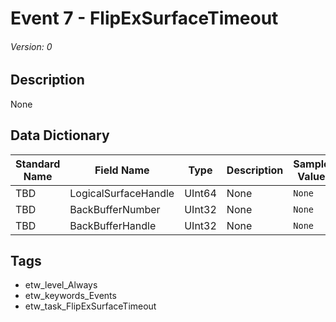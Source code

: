 # Event 7 - FlipExSurfaceTimeout
###### Version: 0

## Description
None

## Data Dictionary
|Standard Name|Field Name|Type|Description|Sample Value|
|---|---|---|---|---|
|TBD|LogicalSurfaceHandle|UInt64|None|`None`|
|TBD|BackBufferNumber|UInt32|None|`None`|
|TBD|BackBufferHandle|UInt32|None|`None`|

## Tags
* etw_level_Always
* etw_keywords_Events
* etw_task_FlipExSurfaceTimeout